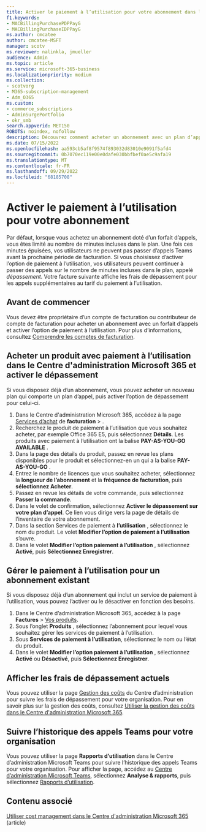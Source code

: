 ```yaml
---
title: Activer le paiement à l’utilisation pour votre abonnement dans le Centre d'administration Microsoft 365
f1.keywords:
- MACBillingPurchasePDPPayG
- MACBillingPurchaseIDPPayG
ms.author: cmcatee
author: cmcatee-MSFT
manager: scotv
ms.reviewer: nalinkla, jmueller
audience: Admin
ms.topic: article
ms.service: microsoft-365-business
ms.localizationpriority: medium
ms.collection:
- scotvorg
- M365-subscription-management
- Adm_O365
ms.custom:
- commerce_subscriptions
- AdminSurgePortfolio
- okr_smb
search.appverid: MET150
ROBOTS: noindex, nofollow
description: Découvrez comment acheter un abonnement avec un plan d’appel et activer le dépassement pour les appels Microsoft Teams.
ms.date: 07/15/2022
ms.openlocfilehash: aa593cb5af8f9574f893032d83010e9091f5afd4
ms.sourcegitcommit: 0b7070ec119e00e0dafe030bbfbef0ae5c9afa19
ms.translationtype: MT
ms.contentlocale: fr-FR
ms.lasthandoff: 09/29/2022
ms.locfileid: "68185708"
---
```

# <a name="enable-pay-as-you-go-for-your-subscription"></a>Activer le paiement à l’utilisation pour votre abonnement

Par défaut, lorsque vous achetez un abonnement doté d’un forfait d’appels, vous êtes limité au nombre de minutes incluses dans le plan. Une fois ces minutes épuisées, vos utilisateurs ne peuvent pas passer d’appels Teams avant la prochaine période de facturation. Si vous choisissez d’activer l’option de paiement à l’utilisation, vos utilisateurs peuvent continuer à passer des appels sur le nombre de minutes incluses dans le plan, appelé *dépassement*. Votre facture suivante affiche les frais de dépassement pour les appels supplémentaires au tarif du paiement à l’utilisation.

## <a name="before-you-begin"></a>Avant de commencer

Vous devez être propriétaire d’un compte de facturation ou contributeur de compte de facturation pour acheter un abonnement avec un forfait d’appels et activer l’option de paiement à l’utilisation. Pour plus d’informations, consultez [Comprendre les comptes de facturation](../manage-billing-accounts.md).

## <a name="buy-a-pay-as-you-go-product-in-the-microsoft-365-admin-center-and-enable-overage"></a>Acheter un produit avec paiement à l’utilisation dans le Centre d'administration Microsoft 365 et activer le dépassement

Si vous disposez déjà d’un abonnement, vous pouvez acheter un nouveau plan qui comporte un plan d’appel, puis activer l’option de dépassement pour celui-ci.

1. Dans le Centre d'administration Microsoft 365, accédez à la page <a href="https://go.microsoft.com/fwlink/p/?linkid=868433" target="_blank">Services d’achat</a> de **facturation** > .
2. Recherchez le produit de paiement à l’utilisation que vous souhaitez acheter, par exemple Office 365 E5, puis sélectionnez **Détails**. Les produits avec paiement à l’utilisation ont la balise **PAY-AS-YOU-GO AVAILABLE** .
3. Dans la page des détails du produit, passez en revue les plans disponibles pour le produit et sélectionnez-en un qui a la balise **PAY-AS-YOU-GO** .
4. Entrez le nombre de licences que vous souhaitez acheter, sélectionnez la **longueur de l’abonnement** et la **fréquence de facturation**, puis **sélectionnez Acheter**.
5. Passez en revue les détails de votre commande, puis sélectionnez **Passer la commande**.
6. Dans le volet de confirmation, sélectionnez **Activer le dépassement sur votre plan d’appel**. Ce lien vous dirige vers la page de détails de l’inventaire de votre abonnement.
7. Dans la section Services de paiement à **l’utilisation** , sélectionnez le nom du produit. Le volet **Modifier l’option de paiement à l’utilisation** s’ouvre.
8. Dans le volet **Modifier l’option paiement à l’utilisation** , sélectionnez **Activé**, puis **Sélectionnez Enregistrer**.

## <a name="manage-pay-as-you-go-for-an-existing-subscription"></a>Gérer le paiement à l’utilisation pour un abonnement existant

Si vous disposez déjà d’un abonnement qui inclut un service de paiement à l’utilisation, vous pouvez l’activer ou le désactiver en fonction des besoins.

1. Dans le Centre d’administration Microsoft 365, accédez à la page **Factures** > <a href="https://go.microsoft.com/fwlink/p/?linkid=842054" target="_blank">Vos produits</a>.
2. Sous l’onglet **Produits** , sélectionnez l’abonnement pour lequel vous souhaitez gérer les services de paiement à l’utilisation.
3. Sous **Services de paiement à l’utilisation**, sélectionnez le nom ou l’état du produit.
4. Dans le volet **Modifier l’option paiement à l’utilisation** , sélectionnez **Activé** ou **Désactivé**, puis **Sélectionnez Enregistrer**.

## <a name="view-current-overage-charges"></a>Afficher les frais de dépassement actuels

Vous pouvez utiliser la page <a href="https://go.microsoft.com/fwlink/p/?linkid=2201187" target="_blank">Gestion des coûts</a> du Centre d’administration pour suivre les frais de dépassement pour votre organisation. Pour en savoir plus sur la gestion des coûts, consultez [Utiliser la gestion des coûts dans le Centre d'administration Microsoft 365](../use-cost-mgmt.md).

## <a name="track-teams-call-history-for-your-organization"></a>Suivre l’historique des appels Teams pour votre organisation

Vous pouvez utiliser la page **Rapports d’utilisation** dans le Centre d’administration Microsoft Teams pour suivre l’historique des appels Teams pour votre organisation. Pour afficher la page, accédez au <a href="https://go.microsoft.com/fwlink/p/?linkid=2066851" target="_blank">Centre d’administration Microsoft Teams</a>, sélectionnez **Analyse & rapports**, puis sélectionnez <a href="https://admin.teams.microsoft.com/analytics/reports" target="_blank">Rapports d’utilisation</a>.

## <a name="related-content"></a>Contenu associé

[Utiliser cost management dans le Centre d'administration Microsoft 365](../use-cost-mgmt.md) (article)
